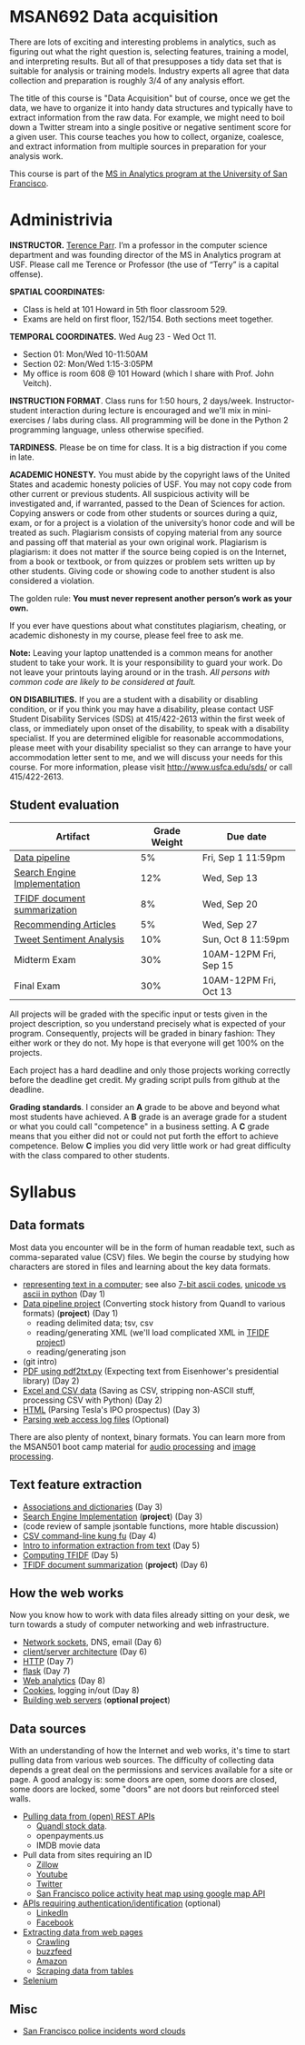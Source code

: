 MSAN692 Data acquisition
=======


There are lots of exciting and interesting problems in analytics, such as figuring out what the right question is, selecting features, training a model, and interpreting results. But all of that presupposes a tidy data set that is suitable for analysis or training models. Industry experts all agree that data collection and preparation is roughly 3/4 of any analysis effort.

The title of this course is "Data Acquisition" but of course, once we get the data, we have to organize it into handy data structures and typically have to extract information from the raw data. For example, we might need to boil down a Twitter stream into a single positive or negative sentiment score for a given user.  This course teaches you how to collect, organize, coalesce, and extract information from multiple sources in preparation for your analysis work. 

This course is part of the [MS in Analytics program at the University of San Francisco](http://analytics.usfca.edu).


# Administrivia

**INSTRUCTOR.** [Terence Parr](http://parrt.cs.usfca.edu). I’m a professor in the computer science department and was founding director of the MS in Analytics program at USF.  Please call me Terence or Professor (the use of “Terry” is a capital offense).

**SPATIAL COORDINATES:**<br>

* Class is held at 101 Howard in 5th floor classroom 529.
* Exams are held on first floor, 152/154. Both sections meet together.

**TEMPORAL COORDINATES.** Wed Aug 23 - Wed Oct 11.

* Section 01: Mon/Wed 10-11:50AM
* Section 02: Mon/Wed 1:15-3:05PM 
* My office is room 608 @ 101 Howard (which I share with Prof. John Veitch).

**INSTRUCTION FORMAT**. Class runs for 1:50 hours, 2 days/week. Instructor-student interaction during lecture is encouraged and we'll mix in mini-exercises / labs during class. All programming will be done in the Python 2 programming language, unless otherwise specified.

**TARDINESS.** Please be on time for class. It is a big distraction if you come in late.

**ACADEMIC HONESTY.** You must abide by the copyright laws of the United States and academic honesty policies of USF. You may not copy code from other current or previous students. All suspicious activity will be investigated and, if warranted, passed to the Dean of Sciences for action.  Copying answers or code from other students or sources during a quiz, exam, or for a project is a violation of the university’s honor code and will be treated as such. Plagiarism consists of copying material from any source and passing off that material as your own original work. Plagiarism is plagiarism: it does not matter if the source being copied is on the Internet, from a book or textbook, or from quizzes or problem sets written up by other students. Giving code or showing code to another student is also considered a violation.

The golden rule: **You must never represent another person’s work as your own.**

If you ever have questions about what constitutes plagiarism, cheating, or academic dishonesty in my course, please feel free to ask me.

**Note:** Leaving your laptop unattended is a common means for another student to take your work. It is your responsibility to guard your work. Do not leave your printouts laying around or in the trash. *All persons with common code are likely to be considered at fault.*

**ON DISABILITIES.** If you are a student with a disability or disabling condition, or if you think you may have a disability, please contact USF Student Disability Services (SDS) at 415/422-2613 within the first week of class, or immediately upon onset of the disability, to speak with a disability specialist. If you are determined eligible for reasonable accommodations, please meet with your disability specialist so they can arrange to have your accommodation letter sent to me, and we will discuss your needs for this course. For more information, please visit http://www.usfca.edu/sds/ or call 415/422-2613.

## Student evaluation

| Artifact | Grade Weight | Due date |
|--------|--------|--------|
|[Data pipeline](https://github.com/parrt/msan692/blob/master/hw/pipeline.md)| 5%| Fri, Sep 1 11:59pm |
|[Search Engine Implementation](https://github.com/parrt/msan692/blob/master/hw/search.md)| 12% | Wed, Sep 13 |
|[TFIDF document summarization](https://github.com/parrt/msan692/blob/master/hw/tfidf.md)| 8%| Wed, Sep 20 |
|[Recommending Articles](https://github.com/parrt/msan692/blob/master/hw/recommender.md)| 5% | Wed, Sep 27 |
|[Tweet Sentiment Analysis](https://github.com/parrt/msan692/blob/master/hw/sentiment.md)| 10% | Sun, Oct 8 11:59pm |
|Midterm Exam| 30%| 10AM-12PM Fri, Sep 15 |
|Final Exam| 30%| 10AM-12PM Fri, Oct 13 |

<!--
|[Group project](https://github.com/parrt/msan692/blob/master/hw/group.md)| 15%| Wed, Oct 12 midnight |
-->

All projects will be graded with the specific input or tests given in the project description, so you understand precisely what is expected of your program. Consequently, projects will be graded in binary fashion: They either work or they do not.  My hope is that everyone will get 100% on the projects.

Each project has a hard deadline and only those projects working correctly before the deadline get credit.  My grading script pulls from github at the deadline.

**Grading standards**. I consider an **A** grade to be above and beyond what most students have achieved. A **B** grade is an average grade for a student or what you could call "competence" in a business setting. A **C** grade means that you either did not or could not put forth the effort to achieve competence. Below **C** implies you did very little work or had great difficulty with the class compared to other students.

# Syllabus

## Data formats

Most data you encounter will be in the form of human readable text, such as comma-separated value (CSV) files. We begin the course by studying how characters are stored in files and learning about the key data formats.

* [representing text in a computer](https://github.com/parrt/msan692/blob/master/notes/chars.ipynb); see also [7-bit ascii codes](http://www.asciitable.com/), [unicode vs ascii in python](https://docs.python.org/2/howto/unicode.html) (Day 1)
* [Data pipeline project](https://github.com/parrt/msan692/blob/master/hw/pipeline.md) (Converting stock history from Quandl to various formats) (**project**) (Day 1)
	* reading delimited data; tsv, csv
	* reading/generating XML (we'll load complicated XML in [TFIDF project](https://github.com/parrt/msan692/blob/master/hw/tfidf.md))
	* reading/generating json
* (git intro)
* [PDF using pdf2txt.py](https://github.com/parrt/msan692/blob/master/notes/pdf.ipynb) (Expecting text from Eisenhower's presidential library) (Day 2)
* [Excel and CSV data](https://github.com/parrt/msan692/blob/master/notes/excel.ipynb) (Saving as CSV, stripping non-ASCII stuff, processing CSV with Python) (Day 2)
* [HTML](https://github.com/parrt/msan692/blob/master/notes/html.md) (Parsing Tesla's IPO prospectus) (Day 3)
* [Parsing web access log files](https://github.com/parrt/msan692/blob/master/notes/logs.md) (Optional)

There are also plenty of nontext, binary formats. You can learn more from the MSAN501 boot camp material for [audio processing](https://github.com/parrt/msan501/blob/master/notes/sound.ipynb) and [image processing](https://github.com/parrt/msan501/raw/master/projects/images.pdf).

## Text feature extraction

* [Associations and dictionaries](notes/dict.ipynb) (Day 3)
* [Search Engine Implementation](https://github.com/parrt/msan692/blob/master/hw/search.md) (**project**) (Day 3)
* (code review of sample jsontable functions, more htable discussion)
* [CSV command-line kung fu](notes/bashcsv.ipynb) (Day 4)
* [Intro to information extraction from text](https://github.com/parrt/msan692/blob/master/notes/text.ipynb) (Day 5)
* [Computing TFIDF](https://github.com/parrt/msan692/blob/master/notes/tfidf.pdf) (Day 5)
* [TFIDF document summarization](https://github.com/parrt/msan692/blob/master/hw/tfidf.md) (**project**) (Day 6)

## How the web works

Now you know how to work with data files already sitting on your desk, we turn towards a study of computer networking and web infrastructure.

* [Network sockets](https://github.com/parrt/msan692/blob/master/notes/sockets.md), DNS, email (Day 6)
* [client/server architecture](https://github.com/parrt/msan692/blob/master/notes/client-server.md) (Day 6)
* [HTTP](https://github.com/parrt/msan692/blob/master/notes/http.md) (Day 7)
* [flask](https://github.com/parrt/msan692/blob/master/notes/flask.md) (Day 7)
* [Web analytics](https://github.com/parrt/msan692/blob/master/notes/webanalytics.md) (Day 8)
* [Cookies](https://github.com/parrt/msan692/blob/master/notes/cookies.md), logging in/out (Day 8)
* [Building web servers](https://github.com/parrt/msan692/blob/master/hw/server.md) (**optional project**)

## Data sources

With an understanding of how the Internet and web works, it's time to start pulling data from various web sources.  The difficulty of collecting data depends a great deal on the permissions and services available for a site or page.  A good analogy is: some doors are open, some doors are closed, some doors are locked, some "doors" are not doors but reinforced steel walls.

* [Pulling data from (open) REST APIs](https://github.com/parrt/msan692/blob/master/notes/openapi.md)
  * [Quandl stock data](https://www.quandl.com/api/v3/datasets/EOD/AAPL.csv).
  * openpayments.us
  * IMDB movie data
* Pull data from sites requiring an ID
  * [Zillow](https://github.com/parrt/msan692/blob/master/notes/zillow.md)
  * [Youtube](https://github.com/parrt/msan692/blob/master/notes/youtube.md)
  * [Twitter](https://github.com/parrt/msan692/blob/master/notes/twitter.md)
  * [San Francisco police activity heat map using google map API](https://github.com/parrt/msan692/blob/master/notes/heatmap.md)
* [APIs requiring authentication/identification](https://github.com/parrt/msan692/blob/master/notes/authapi.md) (optional)
  * [LinkedIn](https://github.com/parrt/msan692/blob/master/notes/linkedin.md)
  * [Facebook](https://github.com/parrt/msan692/blob/master/notes/facebook.md)
* [Extracting data from web pages](https://github.com/parrt/msan692/blob/master/notes/scraping.md)
  * [Crawling](https://github.com/parrt/msan692/blob/master/notes/crawling.md)
  * [buzzfeed](https://github.com/parrt/msan692/blob/master/notes/buzzfeed.md)
  * [Amazon](https://github.com/parrt/msan692/blob/master/notes/amazon.md)
  * [Scraping data from tables](https://github.com/parrt/msan692/blob/master/notes/scraping-tables.md)
* [Selenium](https://github.com/parrt/msan692/blob/master/notes/selenium.md)

## Misc

* [San Francisco police incidents word clouds](https://github.com/parrt/msan692/blob/master/notes/sfpd.md)
